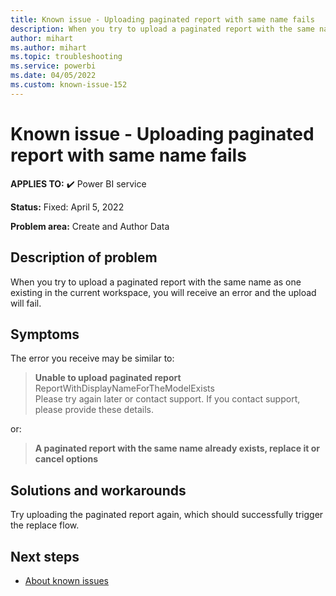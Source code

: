 ```yaml
---
title: Known issue - Uploading paginated report with same name fails
description: When you try to upload a paginated report with the same name as one existing in the current workspace, you will receive an error and the upload will fail.
author: mihart
ms.author: mihart
ms.topic: troubleshooting  
ms.service: powerbi
ms.date: 04/05/2022
ms.custom: known-issue-152
---
```


# Known issue - Uploading paginated report with same name fails

**APPLIES TO:** ✔️ Power BI service

**Status:** Fixed: April 5, 2022

**Problem area:** Create and Author Data

## Description of problem

When you try to upload a paginated report with the same name as one existing in the current workspace, you will receive an error and the upload will fail.

## Symptoms

The error you receive may be similar to: </br>
> **Unable to upload paginated report** </br>
> ReportWithDisplayNameForTheModelExists </br>
> Please try again later or contact support. If you contact support, please provide these details. </br>

or: </br>
> **A paginated report with the same name already exists, replace it or cancel options** </br>

## Solutions and workarounds

Try uploading the paginated report again, which should successfully trigger the replace flow.

## Next steps

- [About known issues](power-bi-known-issues.md)
